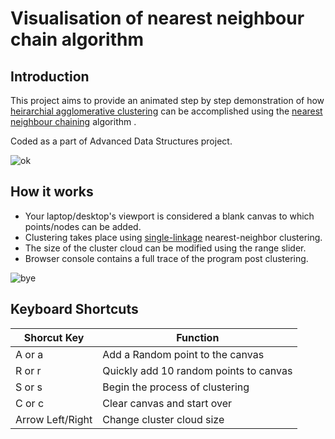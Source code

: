 
# Visualisation of nearest neighbour chain algorithm

## Introduction
This project aims to provide an animated step by step demonstration of how [heirarchial agglomerative clustering](http://en.wikipedia.org/wiki/Hierarchical_clustering) can be accomplished using the [nearest neighbour chaining](http://en.wikipedia.org/wiki/Nearest-neighbor_chain_algorithm) algorithm .

Coded as a part of Advanced Data Structures project.

![ok](http://upload.wikimedia.org/wikipedia/commons/d/db/Nearest-neighbor_chain_algorithm_animated.gif)

## How it works
* Your laptop/desktop's viewport is considered a blank canvas to which points/nodes can be added. 
* Clustering takes place using [single-linkage](http://en.wikipedia.org/wiki/Single-linkage_clustering) nearest-neighbor clustering.
* The size of the cluster cloud can be modified using the range slider.
* Browser console contains a full trace of the program post clustering.

![bye](http://i.imgur.com/MOSdbK0.png?1)


## Keyboard Shortcuts
Shorcut Key | Function
------------ | -------------
A or a | Add a Random point to the canvas
R or r | Quickly add 10 random points to canvas
S or s | Begin the process of clustering
C or c | Clear canvas and start over
Arrow Left/Right | Change cluster cloud size
